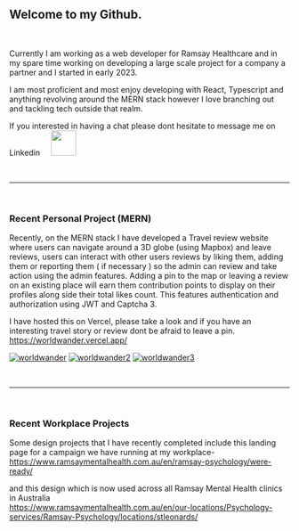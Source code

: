 
<h2>Welcome to my Github.</h2> 

<br>

Currently I am working as a web developer for Ramsay Healthcare and in my spare time working on developing a large scale project for a company a partner and I started in early 2023.

I am most proficient and most enjoy developing with React, Typescript and anything revolving around the MERN stack however I love branching out and tackling tech outside that realm.

If you interested in having a chat please dont hesitate to message me on Linkedin &nbsp; &nbsp;
<a href="https://www.linkedin.com/in/brock-phillis-b03912204/"><img src="https://www.addthis.com/dietsite-assets/images/social-buttons/icon_linkedin.svg" style="height:45px; width: 45px"/></a>

<br>
<hr/>
<br>
<h3>Recent Personal Project (MERN)</h3>

Recently, on the MERN stack I have developed a Travel review website where users can navigate around a 3D globe (using Mapbox) and leave reviews, users can interact with other users reviews by liking them, adding them or reporting them ( if necessary ) so the admin can review and take action using the admin features. 
Adding a pin to the map or leaving a review on an existing place will earn them contribution points to display on their profiles along side their total likes count.
This features authentication and authorization using JWT and Captcha 3.

I have hosted this on Vercel, please take a look and if you have an interesting travel story or review dont be afraid to leave a pin.
https://worldwander.vercel.app/

<a href="https://ibb.co/dmT2Z8D"><img src="https://i.ibb.co/dmT2Z8D/worldwander.png" alt="worldwander" border="0"></a>
<a href="https://ibb.co/qpwXFTG"><img src="https://i.ibb.co/qpwXFTG/worldwander2.png" alt="worldwander2" border="0"></a>
<a href="https://ibb.co/qmrcngx"><img src="https://i.ibb.co/qmrcngx/worldwander3.png" alt="worldwander3" border="0"></a>

<br>
<hr/>
<br>

<h3> Recent Workplace Projects </h3>

Some design projects that I have recently completed include this landing page for a campaign we have running at my workplace-
<br/>
https://www.ramsaymentalhealth.com.au/en/ramsay-psychology/were-ready/

and this design which is now used across all Ramsay Mental Health clinics in Australia
<br/>
https://www.ramsaymentalhealth.com.au/en/our-locations/Psychology-services/Ramsay-Psychology/locations/stleonards/
